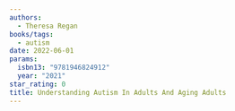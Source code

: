 ```yaml
---
authors:
  - Theresa Regan
books/tags:
  - autism
date: 2022-06-01
params:
  isbn13: "9781946824912"
  year: "2021"
star_rating: 0
title: Understanding Autism In Adults And Aging Adults
---
```


<!--more-->
